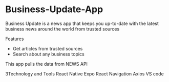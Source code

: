 # Business-Update-App

Business Update is a news app that keeps you up-to-date with the latest business news around the world from trusted sources


Features
- Get articles from trusted sources
- Search about any business topics 

This app pulls the data from NEWS API

3Technology and Tools
React Native
Expo
React Navigation
Axios
VS code 
